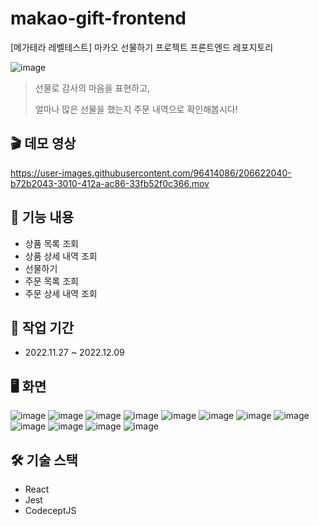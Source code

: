 # makao-gift-frontend

[메가테라 레벨테스트] 마카오 선물하기 프로젝트 프론트엔드 레포지토리

![image](https://user-images.githubusercontent.com/96414086/206620679-ef944a90-a5b9-4dc2-a987-c350bc1e8c81.png)

> 선물로 감사의 마음을 표현하고,
>
> 얼마나 많은 선물을 했는지 주문 내역으로 확인해봅시다!

## 🎬 데모 영상

https://user-images.githubusercontent.com/96414086/206622040-b72b2043-3010-412a-ac86-33fb52f0c366.mov

## 📝 기능 내용

- 상품 목록 조회
- 상품 상세 내역 조회
- 선물하기
- 주문 목록 조회
- 주문 상세 내역 조회

## 📆 작업 기간

- 2022.11.27 ~ 2022.12.09

## 🖥 화면
![image](https://user-images.githubusercontent.com/96414086/206168385-795abd4f-367c-44a8-8dd1-10b8741e3e66.png)
![image](https://user-images.githubusercontent.com/96414086/206188411-46d65dfa-3a4c-432e-9807-33671af79954.png)
![image](https://user-images.githubusercontent.com/96414086/206190137-9993d16d-d93f-4ab6-886c-b2a228514608.png)
![image](https://user-images.githubusercontent.com/96414086/206329798-42fb1600-18cd-4c1e-97d7-bcee0d7994f1.png)
![image](https://user-images.githubusercontent.com/96414086/206369776-b7598a7a-bbd8-4f94-af71-0f6a1d427898.png)
![image](https://user-images.githubusercontent.com/96414086/206371048-a0a3e269-1b6f-4cbf-a7ff-7fa9bb8e68c2.png)
![image](https://user-images.githubusercontent.com/96414086/206394877-ed84a9e4-4636-460d-9cfb-d9148c201513.png)
![image](https://user-images.githubusercontent.com/96414086/206428212-31370e51-612d-4b04-bd5b-3a8220579f4e.png)
![image](https://user-images.githubusercontent.com/96414086/206431236-f953837b-5c6c-4e9e-8d14-8ef91fd46cca.png)
![image](https://user-images.githubusercontent.com/96414086/206431469-f50b0f48-9e32-4c0c-bd53-3b60cbbf48c0.png)
![image](https://user-images.githubusercontent.com/96414086/206436238-8ddaa949-3d2f-4cec-86a8-35f6e695dafe.png)
![image](https://user-images.githubusercontent.com/96414086/206436296-0b6d51bd-b588-424a-9fcf-0c5f56786124.png)

## 🛠 기술 스택

- React
- Jest
- CodeceptJS

